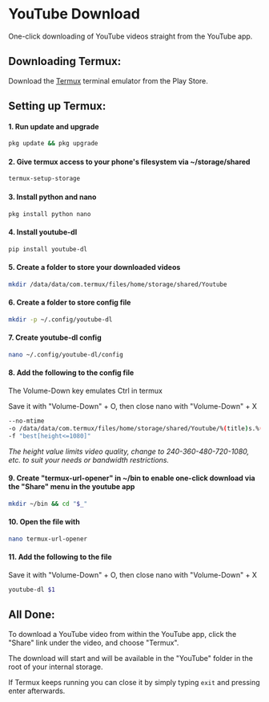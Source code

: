 # YouTube Download
One-click downloading of YouTube videos straight from the YouTube app.

## Downloading Termux:
Download the [Termux](https://play.google.com/store/apps/details?id=com.termux) terminal emulator from the Play Store.

## Setting up Termux:
#### 1. Run update and upgrade
```bash
pkg update && pkg upgrade
```
#### 2. Give termux access to your phone's filesystem via ~/storage/shared
```bash
termux-setup-storage
```
#### 3. Install python and nano
```bash
pkg install python nano
```
#### 4. Install youtube-dl
```bash
pip install youtube-dl
```
#### 5. Create a folder to store your downloaded videos
```bash
mkdir /data/data/com.termux/files/home/storage/shared/Youtube
```
#### 6. Create a folder to store config file
```bash
mkdir -p ~/.config/youtube-dl
```
#### 7. Create youtube-dl config
```bash
nano ~/.config/youtube-dl/config
```
#### 8. Add the following to the config file
The Volume-Down key emulates Ctrl in termux
 
Save it with "Volume-Down" + O, then close nano with "Volume-Down" + X
```bash
--no-mtime
-o /data/data/com.termux/files/home/storage/shared/Youtube/%(title)s.%(ext)s
-f "best[height<=1080]"
```
*The height value limits video quality, change to 240-360-480-720-1080, etc. to suit your needs or bandwidth restrictions.*
#### 9. Create "termux-url-opener" in ~/bin to enable one-click download via the "Share" menu in the youtube app
```bash
mkdir ~/bin && cd "$_"
```
#### 10. Open the file with
```bash
nano termux-url-opener
```
#### 11. Add the following to the file
Save it with "Volume-Down" + O, then close nano with "Volume-Down" + X
```bash
youtube-dl $1
```
## All Done:
To download a YouTube video from within the YouTube app, click the "Share" link under the video, and choose "Termux". 
 
The download will start and will be available in the "YouTube" folder in the root of your internal storage.
 
If Termux keeps running you can close it by simply typing ```exit``` and pressing enter afterwards.
